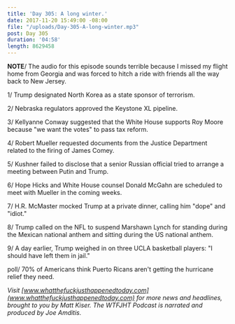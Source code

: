 ```yaml
---
title: 'Day 305: A long winter.'
date: 2017-11-20 15:49:00 -08:00
file: "/uploads/Day-305-A-long-winter.mp3"
post: Day 305
duration: '04:58'
length: 8629458
---
```


**NOTE**/ The audio for this episode sounds terrible because I missed my flight home from Georgia and was forced to hitch a ride with friends all the way back to New Jersey.

1/ Trump designated North Korea as a state sponsor of terrorism.

2/ Nebraska regulators approved the Keystone XL pipeline.

3/ Kellyanne Conway suggested that the White House supports Roy Moore because "we want the votes" to pass tax reform.

4/ Robert Mueller requested documents from the Justice Department related to the firing of James Comey.

5/ Kushner failed to disclose that a senior Russian official tried to arrange a meeting between Putin and Trump.

6/ Hope Hicks and White House counsel Donald McGahn are scheduled to meet with Mueller in the coming weeks.

7/ H.R. McMaster mocked Trump at a private dinner, calling him "dope" and "idiot."

8/ Trump called on the NFL to suspend Marshawn Lynch for standing during the Mexican national anthem and sitting during the US national anthem.

9/ A day earlier, Trump weighed in on three UCLA basketball players: "I should have left them in jail."

poll/ 70% of Americans think Puerto Ricans aren't getting the hurricane relief they need.

*Visit [www.whatthefuckjusthappenedtoday.com](www.whatthefuckjusthappenedtoday.com) for more news and headlines, brought to you by Matt Kiser. The WTFJHT Podcast is narrated and produced by Joe Amditis.*